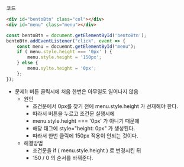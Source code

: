 코드

```html
<div id="bentoBtn" class="col"></div>
<div id="menu" class="menu"></div>
```

```js
const bentoBtn = document.getElementById('bentoBtn');
bentoBtn.addEventListener("click", event => {
    const menu = docuemnt.getElementById("menu");
    if ( menu.style.height === '0px' ) { 
        menu.style.height = '150px';
    } else {
        menu.sylte.height = '0px';
    };
});
```



* 문제1: 버튼 클릭시에 처음 한번은 아무일도 일어나지 않음
  * 원인
    * 조건문에서 0px를 찾기 전에 menu.style.height 가 선재해야 한다.
    * 따라서 버튼을 누르고 조건문 실행시에
    * menu.style.height === '0px' 가 아니기 때문에
    * 해당 태그에 style="height: 0px" 가 생성된다.
    * 따라서 한번 클릭에 150px 적용이 안되는 것이다.
  * 해결방법
    * 조건문을 if ( menu.style.height ) 로 변경시킨 뒤
    * 150 / 0 의 순서를 바꿔준다.
